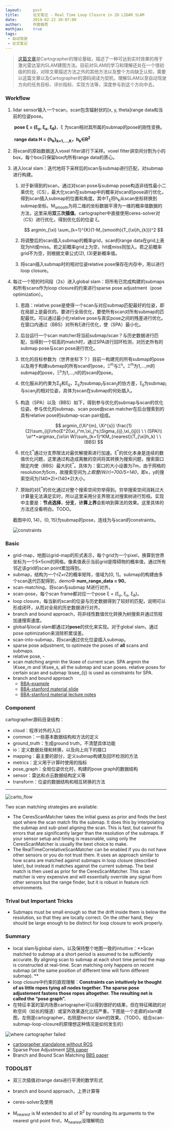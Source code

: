 ```yaml
---
layout:     post
title:      论文笔记 - Real Time Loop Closure in 2D LIDAR SLAM
date:       2019-02-22 20:07:00
author:     作壹條苟
mathjax:    true
tags:
 - 自动驾驶
 - 论文笔记
---
```


> [这篇文章](https://research.google.com/pubs/archive/45466.pdf)是Cartographer的理论基础，描述了一种可达到实时效果的用于激光雷达室内SLAM建图方法。目前对SLAM的学习和理解还处在一个很初级的阶段，对除文章描述方法之外的其他方法以及整个方向缺乏认知，需要以这篇文章以及Cartographer的源码阅读为契机，理解SLAM以至自动驾驶方向的任务目标、评价指标、实现方法等，深度参与到这个方向中去。

### Workflow

1. lidar sensor输入一个scan，scan包含辐射状的[x, y, theta]range data和当前的位姿pose。

   ​	**pose ξ = (ξ<sub>y</sub>, ξ<sub>x</sub>, ξ<sub>θ</sub>)**，ξ 为scan相对其所属的submap的pose的刚性变换。

   ​	**range data H = {h<sub>k</sub>}<sub>k=1,...,K</sub>，h<sub>k</sub>∈R<sup>2</sup>** 

2. 将scan的原始数据送入voxel filter进行下采样。voxel filter讲空间分割为小的box，每个box只保留box内所有range data的质心。

3. 进入local slam：迭代地将下采样后的scan与submap进行匹配，对submap进行构建。

   1. 对于新得到的scan，通过对scan pose与submap pose构造非线性最小二乘优化（CS），最大化scan在submap中的概率对scan的pose进行优化，得到scan插入submap的位置和角度。其中T<sub>ξ</sub>将h<sub>k</sub>从scan坐标转换到submap坐标。M<sub>smooth</sub>为将二维的坐标数据平滑为一维的概率值数据的方法，这里采用**双三次插值**。cartographer中直接使用ceres-solver对（CS）进行优化，得到优化后的位姿 ξ。  

      $$
      argmin_{\xi} \sum_{k=1}^{K}(1-M_{smooth}(T_{\xi}h_{k}))^2
      $$

   2. 将调整后的scan插入submap的概率grid，scan的range data在grid上表现为hit或miss。若之前概率grid上为空，hit或miss则加入。若之前概率grid不为空，则根据文章公式(2), (3)更新概率值。

   3. 将scan插入submap时的相对位姿relative pose保存在内存中，用以进行loop closure。

4. 每过一个短的时间段（2s）进入global slam：将所有已完成构建的submaps和所有scans作为loop closure的约束进行sparse pose adjustment（pose optimization）。

   1. 思路：relative pose是使得一个scan与对应submap匹配最好的位姿，即在局部上是最优的。要进行全局优化，要使所有scan对所有submap的匹配最优。可以通过最小化relative pose与真实pose之间的残差进行优化。在窗口内通过（BBS）对所有ξ进行优化，使（SPA）最小化。

   2. 后台运行一个scan matcher将当前submap/scan？与历史数据进行匹配，当得到一个较高的match时，通过SPA进行回环检测，对历史所有的submap pose与scan pose进行优化。

   3. 优化的目标参数为（世界坐标下？）目前一构建完的所有submap的pose以及用于构建submap的所有scan的pose，Ξ<sup>m</sup>与Ξ<sup>s</sup>。Ξ<sup>m</sup>为1,...,m的submap的pose，Ξ<sup>s</sup>为1,...,n的的scan的pose。

   4. 优化服从的约束为Σ<sub>ij</sub>和ξ<sub>ij</sub>，Σ<sub>ij</sub>为submap<sub>i</sub>与scan<sub>j</sub>的协方差，ξ<sub>ij</sub>为submap<sub>i</sub>与scan<sub>j</sub>的相对位姿，具体为scan在submap的何处插入。

   5. 构造（SPA）以及（BBS）如下，得到参与优化的submap与scan的优化位姿。参与优化的submap、scan pose由scan matcher在后台搜索到的具有relative pose的submap-scan pair组成。  
   
      $$
      argmin_{\Xi^{m}, \Xi^{s}} \frac{1}{2}\sum_{ij}\rho(E^2(\xi_i^m,\xi_j^s;\Sigma_{ij},\xi_{ij})) \ \ (SPA)\\ 
      \xi^*=argmax_{\xi\in W}\sum_{k=1}^KM_{nearest}(T_{\xi}h_k) \ \ (BBS)
      $$
   6. 优化ξ<sup>\*</sup>通过分支界限法对最优解搜索进行加速。ξ<sup>\*</sup>的优化本身是连续的数值优化问题，这里通过构造成离散的空间将其转换为搜索问题，搜索窗口限定内使（BBS）最大的ξ<sup>\*</sup>。具体为：窗口的大小设置为7m，由于网格的resolution为5cm，故搜索空间为*上取整(W/r)=700/5=140*，即x，y的搜索空间为(140\*2)×(140\*2)大小。

   7. 原始的对ξ<sup>\*</sup>的优化通过对整个搜索空间穷举得到。穷举搜索空间消耗过大计算量无法满足实时，所以这里采用分支界限法对搜索树进行剪枝。实现中主要是：**节点选择**，**分支**，**计算上界**会影响到算法的效果。这里具体的方法还没看明白。TODO。

   截图中(0, 14)，(0, 15)为submap的pose，连线为与scan的constraints。

   ![constraints](/img/in-post/constraints.png)

### Basic

* grid-map，地图以grid-map的形式表示，每个grid为一个pixel，换算到世界坐标为一个5×5cm的网格。像素值表示当前grid是障碍物的概率值，通过所有邻近该grid的scan point累加得到。
* submap，结构为一个rZ×rZ的概率矩阵，值域为[0, 1]。submap的构建由多个scan迭代匹配得到，demo中 **num_range_data = 90**。
* scan-matching，将scan与submap M进行对齐。
* scan-pose，每个scan frame都对应一个pose ξ = (ξ<sub>y</sub>, ξ<sub>x</sub>, ξ<sub>θ</sub>)。
* loop closure，每当新的scan的位姿与历史数据得到了较好的匹配，说明可以形成闭环，从而对全局的历史数据进行对齐。
* branch and bound approach，将非线性数值优化转换为树搜索并通过剪枝加速搜索速度。
* global与local slam都通过对**pose**的优化来实现。对于global slam，通过pose optimization来消除积累误差。
* scan-into-submap，将scan通过优化位姿插入submap。
* sparse pose adjustment, to optimeze the poses of **all** scans and submaps.
* relative pose, -
* scan matching argmin the \ksee of current scan. SPA argmin the \Ksee_m and \Ksee_s, all the submap and scan poses. relative poses for certain scan and submap \ksee_{ij} is used as constraints for SPA.
* branch and bound approach
  * [BBA-example](https://www.jianshu.com/p/c738c8262087)
  * [BBA-stanford material slide](https://see.stanford.edu/materials/lsocoee364b/17-bb_slides.pdf)
  * [BBA-stanford material lecture notes](https://web.stanford.edu/class/ee364b/lectures/bb_notes.pdf)

### Component

cartographer源码目录结构：

- cloud：程序对外的入口
- common：一些基本数据结构和方法的定义
- ground_truth：生成ground truth，不清楚具体功能
- io：定义数据处理和转换，以及向上向下的接口
- mapping：最主要的部分，定义submap构建及回环检测的方法
- metrics：定义用于计算时使用的指标
- pose_graph：全局位姿优化时，构建的pose graph的数据结构
- sensor：雷达和点云数据结构定义等
- transform：位姿的数据结构和相互转换的方法

---

![carto_flow](/img/in-post/cartographer_flow.png)

Two scan matching strategies are available:

* The CeresScanMatcher takes the initial guess as prior and finds the best spot where the scan match fits the submap. It does this by interpolating the submap and sub-pixel aligning the scan. This is fast, but cannot fix errors that are significantly larger than the resolution of the submaps. If your sensor setup and timing is reasonable, using only the CeresScanMatcher is usually the best choice to make.
* The RealTimeCorrelativeScanMatcher can be enabled if you do not have other sensors or you do not trust them. It uses an approach similar to how scans are matched against submaps in loop closure (described later), but instead it matches against the current submap. The best match is then used as prior for the CeresScanMatcher. This scan matcher is very expensive and will essentially override any signal from other sensors but the range finder, but it is robust in feature rich environments.

### Trival but Important Tricks

- Submaps must be small enough so that the drift inside them is below the resolution, so that they are locally correct. On the other hand, they should be large enough to be distinct for loop closure to work properly.

### Summary

- local slam与global slam，以及保持整个地图一致的intuitive：**Scan matched to submap at a short period is assumed to be sufficiently accurate. By aligning scan to submap at each short time period the map is constructed at real-time. Scan matching only happens on recent submap (at the same position of different time will form different submap).  **
- loop closure中约束的直观理解：**Constraints can intuitively be thought of as little ropes tying all nodes together. The sparse pose adjustement fastens those ropes altogether. The resulting net is called the “pose graph”.**
- 在特征丰富的室内场景cartographer可以得到很好的结果，但在特征稀疏的对称空间（如长的隧道）或室外效果退化比较严重。下图是一个走廊的slam建图，左侧是cartographer，右侧是hector slam的效果。（TODO，结合scan-submap-loop-closure的原理想这种情况是如何发生的）

![where cartographer failed](/img/in-post/where_cartographer_failed.png)

- [cartographer standalone without ROS](https://github.com/googlecartographer/cartographer/issues/1229)
- Sparse Pose Adjustment [SPA paper]()
- Branch and Bound Scan Matching [BBS paper]() 

### TODOLIST

- 双三次插值对range data进行平滑的数学形式
- branch and bound approach，上界计算等
- ceres-solver及使用

- M<sub>nearest</sub> is M extended to all of R<sup>2</sup> by rounding its arguments to the nearest grid point first，M<sub>nearest</sub>没理解明白